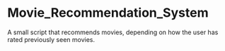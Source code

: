 # Movie_Recommendation_System
A small script that recommends movies, depending on how the user has rated previously seen movies.
